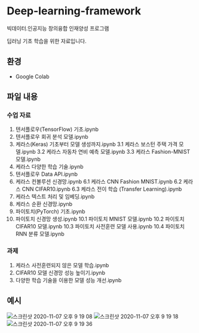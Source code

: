 # Deep-learning-framework

빅데이터․인공지능 창의융합 인재양성 프로그램

딥러닝 기초 학습을 위한 자료입니다.

## 환경
- Google Colab

## 파일 내용
 
### 수업 자료

1. 텐서플로우(TensorFlow) 기초.ipynb
2. 텐서플로우 회귀 분석 모델.ipynb
3. 케라스(Keras) 기초부터 모델 생성까지.ipynb
3.1 케라스 보스턴 주택 가격 모델.ipynb
3.2 케라스 자동차 연비 예측 모델.ipynb
3.3 케라스 Fashion-MNIST 모델.ipynb
4. 케라스 다양한 학습 기술.ipynb
5. 텐서플로우 Data API.ipynb
6. 케라스 컨볼루션 신경망.ipynb
6.1 케라스 CNN Fashion MNIST.ipynb
6.2 케라스 CNN CIFAR10.ipynb
6.3 케라스 전이 학습 (Transfer Learning).ipynb
7. 케라스 텍스트 처리 및 임베딩.ipynb
8. 케라스 순환 신경망.ipynb
9. 파이토치(PyTorch) 기초.ipynb
10. 파이토치 신경망 생성.ipynb
10.1 파이토치 MNIST 모델.ipynb
10.2 파이토치 CIFAR10 모델.ipynb
10.3 파이토치 사전훈련 모델 사용.ipynb
10.4 파이토치 RNN 분류 모델.ipynb

### 과제
1. 케라스 사전훈련되지 않은 모델 학습.ipynb
2. CIFAR10 모델 신경망 성능 높이기.ipynb
3. 다양한 학습 기술을 이용한 모델 성능 개선.ipynb


## 예시
![스크린샷 2020-11-07 오후 9 19 08](https://user-images.githubusercontent.com/42991070/98440916-ff4f2d00-213e-11eb-817a-498de60bd374.png)
![스크린샷 2020-11-07 오후 9 19 18](https://user-images.githubusercontent.com/42991070/98440920-01b18700-213f-11eb-8f53-23f7fb519768.png)
![스크린샷 2020-11-07 오후 9 19 36](https://user-images.githubusercontent.com/42991070/98440922-024a1d80-213f-11eb-9d79-b08359b4251d.png)

